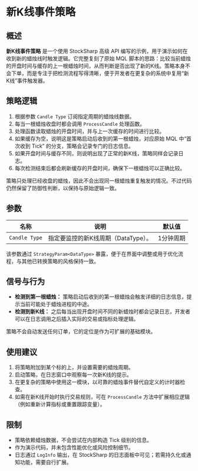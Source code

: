 # 新K线事件策略

## 概述
**新K线事件策略** 是一个使用 StockSharp 高级 API 编写的示例，用于演示如何在收到新的蜡烛线时触发逻辑。它完整复刻了原始 MQL 脚本的思路：比较当前蜡烛的开盘时间与缓存的上一根蜡烛时间，从而判断是否出现了新的K线。策略本身不会下单，而是专注于把检测流程写得清晰，便于开发者在更复杂的系统中复用“新K线”事件触发器。

## 策略逻辑
1. 根据参数 `Candle Type` 订阅指定周期的蜡烛线数据。
2. 每当一根蜡烛收盘时都会调用 `ProcessCandle` 处理函数。
3. 处理函数读取蜡烛的开盘时间，并与上一次缓存的时间进行比较。
4. 如果缓存为空，说明这是策略启动后收到的第一根蜡烛，对应原始 MQL 中“首次收到 Tick” 的分支，策略会记录专门的日志信息。
5. 如果开盘时间与缓存不同，则说明出现了正常的新K线，策略同样会记录日志。
6. 每次检测结束后都会刷新缓存的开盘时间，确保下一根蜡烛可以正确比较。

策略只处理已经收盘的蜡烛，因此不会出现同一根蜡烛重复触发的情况。不过代码仍然保留了防御性判断，以保持与原始逻辑一致。

## 参数
| 名称 | 说明 | 默认值 |
| --- | --- | --- |
| `Candle Type` | 指定要监控的新K线周期（DataType）。 | 1分钟周期 |

该参数通过 `StrategyParam<DataType>` 暴露，便于在界面中调整或用于优化流程，与其他已转换策略的风格保持一致。

## 信号与行为
- **检测到第一根蜡烛：** 策略启动后收到的第一根蜡烛会触发详细的日志信息，提示当前可能处于蜡烛进程的中途。
- **检测到新K线：** 之后每当出现开盘时间不同的新蜡烛时都会记录日志，开发者可以在日志调用之后插入实际的交易或指标处理逻辑。

策略不会自动发送任何订单，它的定位是作为可扩展的基础模块。

## 使用建议
1. 将策略附加到某个标的上，并设置需要的蜡烛周期。
2. 启动策略，在日志窗口中观察每一次新K线的提示。
3. 在更复杂的策略中使用这一模块，以可靠的蜡烛事件替代自定义的计时器检查。
4. 如需在新K线开始时执行交易规则，可在 `ProcessCandle` 方法中扩展相应逻辑（例如重新计算指标或重置跟踪变量）。

## 限制
- 策略依赖蜡烛数据，不会尝试在内部构造 Tick 级别的信息。
- 作为演示代码，并未包含性能优化或风险控制细节。
- 日志通过 `LogInfo` 输出，在 StockSharp 的日志面板中可见；若需持久化或通知功能，需要自行扩展。
